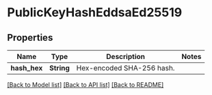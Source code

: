 # PublicKeyHashEddsaEd25519

## Properties

Name | Type | Description | Notes
------------ | ------------- | ------------- | -------------
**hash_hex** | **String** | Hex-encoded SHA-256 hash. | 

[[Back to Model list]](../README.md#documentation-for-models) [[Back to API list]](../README.md#documentation-for-api-endpoints) [[Back to README]](../README.md)


